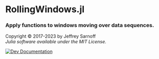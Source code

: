 # RollingWindows.jl
### Apply functions to windows moving over data sequences.

Copyright © 2017-2023 by Jeffrey Sarnoff 
</br>_Julia software available under the MIT License._


[![Dev Documentation](https://img.shields.io/badge/docs-dev-blue.svg)](https://JeffreySarnoff.github.io/RollingWindows.jl/dev)
